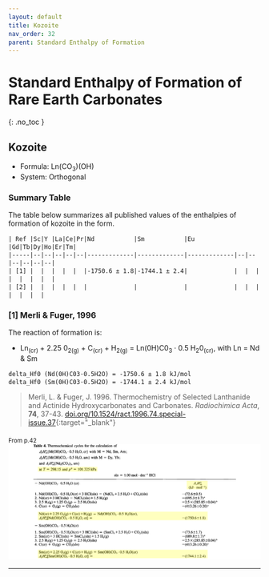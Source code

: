 ```yaml
---
layout: default
title: Kozoite
nav_order: 32
parent: Standard Enthalpy of Formation
---
```

<!-- markdownlint-disable MD014 MD022 MD025 MD033 MD040 -->
# Standard Enthalpy of Formation of Rare Earth Carbonates
{: .no_toc }

## Kozoite

* Formula: Ln(CO<sub>3</sub>)(OH)
* System: Orthogonal

### Summary Table

The table below summarizes all published values of the enthalpies of formation of kozoite in the form.

```
| Ref |Sc|Y |La|Ce|Pr|Nd           |Sm           |Eu           |Gd|Tb|Dy|Ho|Er|Tm|
|-----|--|--|--|--|--|-------------|-------------|-------------|--|--|--|--|--|--|
| [1] |  |  |  |  |  |-1750.6 ± 1.8|-1744.1 ± 2.4|             |  |  |  |  |  |  |  |
| [2] |  |  |  |  |  |             |             |             |  |  |  |  |  |  |
```


### [1] Merli & Fuger, 1996

The reaction of formation is:
* Ln<sub>(cr)</sub> + 2.25 0<sub>2(g)</sub> + C<sub>(cr)</sub> + H<sub>2(g)</sub> = Ln(0H)C0<sub>3</sub> · 0.5 H<sub>2</sub>0<sub>(cr)</sub>, with Ln = Nd & Sm

```
delta_Hf0 (Nd(0H)C03·0.5H2O) = -1750.6 ± 1.8 kJ/mol
delta_Hf0 (Sm(0H)C03·0.5H2O) = -1744.1 ± 2.4 kJ/mol
```

> Merli, L. & Fuger, J. 1996. Thermochemistry of Selected Lanthanide and Actinide Hydroxycarbonates and Carbonates. <em>Radiochimica Acta</em>, <b>74</b>, 37-43. [doi.org/10.1524/ract.1996.74.special-issue.37](https://doi.org/10.1524/ract.1996.74.special-issue.37){:target="_blank"}

<sub>From p.42</sub>
![Section of paper with the Ksp values](../../images/1996_Merli_etal_deltaHf_koz.png)


---
